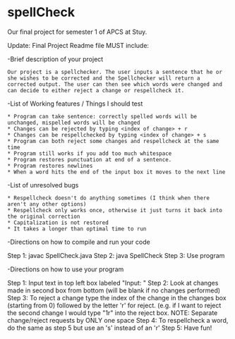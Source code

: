 # spellCheck
Our final project for semester 1 of APCS at Stuy.

Update: Final Project Readme file MUST include:

-Brief description of your project

    Our project is a spellchecker. The user inputs a sentence that he or she wishes to be corrected and the Spellchecker will return a corrected output. The user can then see which words were changed and can decide to either reject a change or respellcheck it.

-List of Working features / Things I should test

    * Program can take sentence: correctly spelled words will be unchanged, mispelled words will be changed
    * Changes can be rejected by typing <index of change> + r
    * Changes can be respellchecked by typing <index of change> + s
    * Program can both reject some changes and respellcheck at the same time
    * Program still works if you add too much whitespace
    * Program restores punctuation at end of a sentence.
    * Program restores newlines
    * When a word hits the end of the input box it moves to the next line

-List of unresolved bugs

    * Respellcheck doesn't do anything sometimes (I think when there aren't any other options)
    * Respellcheck only works once, otherwise it just turns it back into the original correction
    * Capitalization is not restored
    * It takes a longer than optimal time to run
    

-Directions on how to compile and run your code 

Step 1: javac SpellCheck.java
Step 2: java SpellCheck
Step 3: Use program


-Directions on how to use your program

Step 1: Input text in top left box labeled "Input: "
Step 2: Look at changes made in second box from bottom (will be blank if no changes performed)
Step 3: To reject a change type the index of the change in the changes box (starting from 0) followed by the letter 'r' for reject. (e.g. if I want to reject the second change I would type "1r" into the reject box.
     NOTE: Separate change/reject requests by ONLY one space
Step 4: To respellcheck a word, do the same as step 5 but use an 's' instead of an 'r'
Step 5: Have fun!
